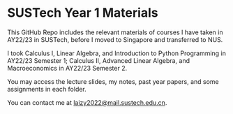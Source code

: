 # SUSTech Year 1 Materials

This GitHub Repo includes the relevant materials of courses I have taken in AY22/23 in SUSTech, before I moved to Singapore and transferred to NUS.

I took Calculus I, Linear Algebra, and Introduction to Python Programming in AY22/23 Semester 1; Calculus II, Advanced Linear Algebra, and Macroeconomics in AY22/23 Semester 2.

You may access the lecture slides, my notes, past year papers, and some assignments in each folder.

You can contact me at laizy2022@mail.sustech.edu.cn.